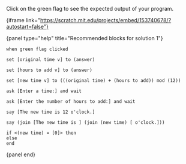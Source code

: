 Click on the green flag to see the expected output of your program.

{iframe link="https://scratch.mit.edu/projects/embed/153740678/?autostart=false"}

{panel type="help" title="Recommended blocks for solution 1"}

```scratch:split:random
when green flag clicked
```

```scratch:split:random
set [original time v] to (answer)

set [hours to add v] to (answer)

set [new time v] to (((original time) + (hours to add)) mod (12))
```

```scratch:split:random
ask [Enter a time:] and wait

ask [Enter the number of hours to add:] and wait
```

```scratch:split:random
say [The new time is 12 o'clock.]

say (join [The new time is ] (join (new time) [ o'clock.]))
```

```scratch:split:random
if <(new time) = [0]> then
else
end
```

{panel end}
